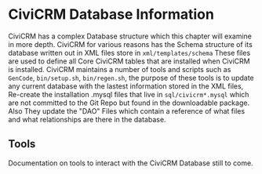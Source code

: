 # CiviCRM Database Information

CiviCRM has a complex Database structure which this chapter will examine in more depth. CiviCRM for various reasons has the Schema structure of its database written out in XML files store in `xml/templates/schema` These files are used to define all Core CiviCRM tables that are installed when CiviCRM is installed. CiviCRM maintains a number of tools and scripts such as `GenCode`, `bin/setup.sh`, `bin/regen.sh`, the purpose of these tools is to update any current database with the lastest information stored in the XML files, Re-create the installation .mysql files that live in `sql/civicrm*.mysql` which are not committed to the Git Repo but found in the downloadable package. Also They update the "DAO" Files which contain a reference of what files and what relationships are there in the database.

## Tools

Documentation on tools to interact with the CiviCRM Database still to come.
